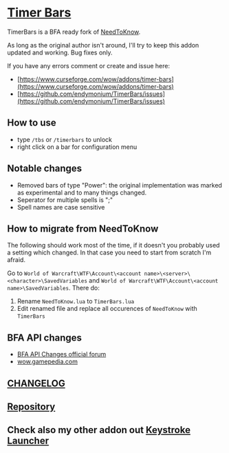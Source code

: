# [Timer Bars](https://www.curseforge.com/wow/addons/timer-bars)

TimerBars is a BFA ready fork of [NeedToKnow](https://www.curseforge.com/wow/addons/need-to-know).

As long as the original author isn't around, I'll try to keep this addon updated and working. Bug fixes only.

If you have any errors comment or create and issue here:

* [https://www.curseforge.com/wow/addons/timer-bars](https://www.curseforge.com/wow/addons/timer-bars)
* [https://github.com/endymonium/TimerBars/issues](https://github.com/endymonium/TimerBars/issues)

## How to use

* type `/tbs` or `/timerbars` to unlock
* right click on a bar for configuration menu

## Notable changes

* Removed bars of type "Power": the original implementation was marked as experimental and to many things changed.
* Seperator for multiple spells is ";"
* Spell names are case sensitive

## How to migrate from NeedToKnow

The following should work most of the time, if it doesn't you probably used a setting which changed. In that case you need to start from scratch I'm afraid.

Go to `World of Warcraft\WTF\Account\<account name>\<server>\<character>\SavedVariables` and `World of Warcraft\WTF\Account\<account name>\SavedVariables`. There do:

1. Rename `NeedToKnow.lua` to `TimerBars.lua`
2. Edit renamed file and replace all occurences of `NeedToKnow` with `TimerBars`

## BFA API changes

* [BFA API Changes official forum](https://us.battle.net/forums/en/wow/topic/20762318007?page=1)
* [wow.gamepedia.com](https://wow.gamepedia.com/Patch_8.0.1/API_changes)

## [CHANGELOG](https://github.com/endymonium/TimerBars/blob/master/CHANGELOG.md)

## [Repository](https://github.com/endymonium/TimerBars)

## Check also my other addon out [Keystroke Launcher](https://wow.curseforge.com/projects/keystroke-launcher)
